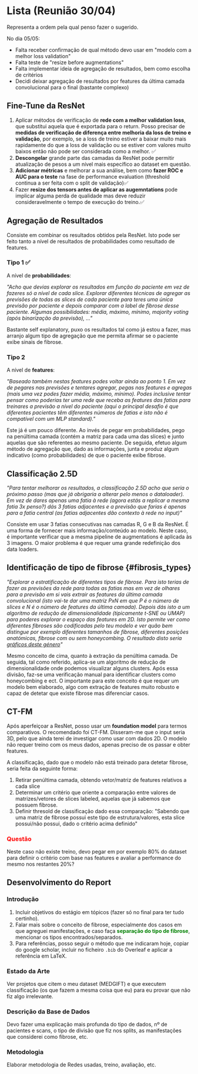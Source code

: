 # Lista (Reunião 30/04)

Representa a ordem pela qual penso fazer o sugerido.

No dia 05/05:

 - Falta receber confirmação de qual método devo usar em "modelo com a melhor loss validation"
 - Falta teste de "resize before augmentations"
 - Falta implementar ideia de agregação de resultados, bem como escolha de critérios
 - Decidi deixar agregação de resultados por features da última camada convolucional para o final (bastante complexo)

## Fine-Tune da ResNet

 1. Aplicar métodos de verificação de **rede com a melhor validation loss**, que substitui aquela que é exportada para o return. Posso precisar de **medidas de verificação de diferença entre melhoria da loss de treino e validação**, por exemplo, se a loss de treino estiver a baixar muito mais rapidamente do que a loss de validação ou se estiver com valores muito baixos então não pode ser considerada como a melhor. ✅
 2. **Descongelar** grande parte das camadas da ResNet pode permitir atualização de pesos a um nível mais específico ao dataset em questão.
 3. **Adicionar métricas** e melhorar a sua análise, bem como **fazer ROC e AUC para o teste** na fase de performance evaluation (threshold continua a ser feita com o split de validação)✅
 4. Fazer **resize dos tensors antes de aplicar as augemntations** pode implicar alguma perda de qualidade mas deve reduzir consideravelmente o tempo de execução do treino.✅

## Agregação de Resultados

Consiste em combinar os resultados obtidos pela ResNet. Isto pode ser feito tanto a nível de resultados de probabilidades como resultado de features.

### Tipo 1 ✅

A nível de **probabilidades**:

*"Acho que devias explorar os resultados em função do paciente em vez de fazeres só a nível de cada slice. Explorar diferentes técnicas de agregar as previsões de todas as slices de cada paciente para teres uma única previsão por paciente e depois comparar com a label de fibrose desse paciente. Algumas possibilidades: média, máximo, mínimo, majority voting (após binarização da previsão), ..."*

Bastante self explanatory, puxo os resultados tal como já estou a fazer, mas arranjo algum tipo de agregação que me permita afirmar se o paciente exibe sinais de fibrose.

### Tipo 2

A nível de **features**:

*"Baseado também nestas features podes voltar ainda ao ponto 1. Em vez de pegares nas previsões e tentares agregar, pegas nas features e agregas (mais uma vez podes fazer média, máximo, mínimo). Podes inclusive tentar pensar como poderias ter uma rede que receba as features das fatias para treinares a previsão a nível do paciente (aqui o principal desafio é que diferentes pacientes têm diferentes números de fatias e isto não é compatível com um MLP standard)."*

Este já é um pouco diferente. Ao invés de pegar em probabilidades, pego na penúltima camada (contém a matriz para cada uma das slices) e junto aquelas que são referentes ao mesmo paciente. De seguida, efetuo algum método de agregação que, dado as informações, junta e produz algum indicativo (como probabilidades) de que o paciente exibe fibrose.

## Classificação 2.5D

*"Para tentar melhorar os resultados, a classificação 2.5D acho que seria o próximo passo (mas que já obrigaria a alterar pelo menos o dataloader). Em vez de dares apenas uma fatia à rede (agora estás a replicar a mesma fatia 3x penso?) dás 3 fatias adjacentes e a previsão que farias é apenas para a fatia central (as fatias adjacentes dão contexto à rede no input)"*

Consiste em usar 3 fatias consecutivas nas camadas R, G e B da ResNet. É uma forma de fornecer mais informação/conteúdo ao modelo.
Neste caso, é importante verificar que a mesma pipeline de augmentations é aplicada às 3 imagens.
O maior problema é que requer uma grande redefinição dos data loaders.


## Identificação de tipo de fibrose {#fibrosis_types}

*"Explorar a estratificação de diferentes tipos de fibrose. Para isto terias de fazer as previsões da rede para todas as fatias mas em vez de olhares para a previsão em si vais extrair as features da última camada convolucional (isto vai-te dar uma matriz PxN em que P é o número de slices e N é o número de features da última camada). Depois dás isto a um algoritmo de redução de dimensionalidade (tipicamente t-SNE ou UMAP) para poderes explorar o espaço das features em 2D. Isto permite ver como diferentes fibroses são codificadas pelo teu modelo e ver quão bem distingue por exemplo diferentes tamanhos de fibrose, diferentes posições anatómicas, fibrose com ou sem honeycombing. O resultado disto seria [gráficos deste género](https://www.researchgate.net/figure/t-SNE-Embeddings-of-48-Transcripts-Color-coded-for-Patient-Attributes-A-Age-red_fig3_325368256)"*

Mesmo conceito de cima, quanto à extração da penúltima camada. De seguida, tal como referido, aplica-se um algoritmo de redução de dimensionalidade onde podemos visualizar alguns clusters. Após essa divisão, faz-se uma verificação manual para identificar clusters como honeycombing e ect.
O importante para este conceito é que requer um modelo bem elaborado, algo com extração de features muito robusto e capaz de detetar que existe fibrose mas diferenciar casos.

## CT-FM

Após aperfeiçoar a ResNet, posso usar um **foundation model** para termos comparativos. O recomendado foi CT-FM. Disseram-me que o input seria 3D, pelo que ainda terei de investigar como usar com dados 2D. O modelo não requer treino com os meus dados, apenas preciso de os passar e obter features.

A classificação, dado que o modelo não está treinado para detetar fibrose, seria feita da seguinte forma:

 1. Retirar penúltima camada, obtendo vetor/matriz de features relativos a cada slice
 2. Determinar um critério que oriente a comparação entre valores de matrizes/vetores de slices labeled, aquelas que já sabemos que possuem fibrose.
 3. Definir thresold de classificação dado essa comparação: "Sabendo que uma matriz de fibrose possui este tipo de estrutura/valores, esta slice possui/não possui, dado o critério acima definido"


### <span style="color: red">Questão</span>

Neste caso não existe treino, devo pegar em por exemplo 80% do dataset para definir o critério com base nas features e avaliar a performance do mesmo nos restantes 20%?

## Desenvolvimento do Report

### Introdução

 1. Incluir objetivos do estágio em tópicos (fazer só no final para ter tudo certinho).
 2. Falar mais sobre o conceito de fibrose, especialmente dos casos em que agreguei manifestações, e caso faça **<a href="#fibrosis_types" style="color: green; text-decoration: none;">separação do tipo de fibrose</a>**, mencionar os tipos encontrados/separados.
 3. Para referências, posso seguir o método que me indicaram hoje, copiar do google scholar, incluir no ficheiro `.bib` do Overleaf e aplicar a referência em LaTeX.

### Estado da Arte

Ver projetos que citem o meu dataset (MEDGIFT) e que executem classificação (os que fazem a mesma coisa que eu) para eu provar que não fiz algo irrelevante.

### Descrição da Base de Dados

Devo fazer uma explicação mais profunda do tipo de dados, nº de pacientes e scans, o tipo de divisão que fiz nos splits, as manifestações que considerei como fibrose, etc.

### Metodologia

Elaborar metodologia de Redes usadas, treino, avaliação, etc.



